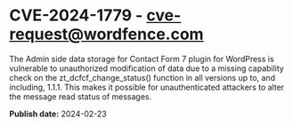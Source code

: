 # CVE-2024-1779 - cve-request@wordfence.com

The Admin side data storage for Contact Form 7 plugin for WordPress is vulnerable to unauthorized modification of data due to a missing capability check on the zt_dcfcf_change_status() function in all versions up to, and including, 1.1.1. This makes it possible for unauthenticated attackers to alter the message read status of messages.

**Publish date:** 2024-02-23
